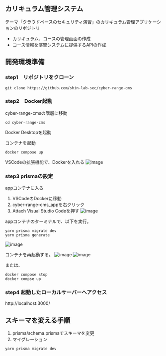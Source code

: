 ## カリキュラム管理システム
テーマ「クラウドベースのセキュリティ演習」のカリキュラム管理アプリケーションのリポジトリ

- カリキュラム、コースの管理画面の作成
- コース情報を演習システムに提供するAPIの作成

## 開発環境準備
### step1　リポジトリをクローン
```
git clone https://github.com/shin-lab-sec/cyber-range-cms
```

### step2　Docker起動
cyber-range-cmsの階層に移動
```
cd cyber-range-cms
```

Docker Desktopを起動

コンテナを起動
```
docker compose up
```


VSCodeの拡張機能で、Dockerを入れる
![image](https://user-images.githubusercontent.com/88410576/231916531-d2f84aa8-783a-48df-8e54-ffc317711cf9.png)


### step3 prismaの設定
appコンテナに入る
1. VSCodeのDockerに移動
2. cyber-range-cms_appを右クリック
3. Attach Visual Studio Codeを押す
![image](https://user-images.githubusercontent.com/88410576/231915405-d8b40c7e-ab3f-4d48-b5fe-1ac866510f1d.png)

appコンテナのターミナルで、以下を実行。
```
yarn prisma migrate dev
yarn prisma generate
```
![image](https://user-images.githubusercontent.com/88410576/231915908-e3955e90-bccf-4058-abfa-b228d17a15e2.png)

コンテナを再起動する。
![image](https://user-images.githubusercontent.com/88410576/231916045-e0c999e6-8013-4e31-8443-806877306813.png)
![image](https://user-images.githubusercontent.com/88410576/231916125-282476fb-5e2e-442d-807e-ae691be40749.png)

または、
```
docker compose stop
docker compse up
```


### step4 起動したローカルサーバーへアクセス
http://localhost:3000/


## スキーマを変える手順

1. prisma/schema.prismaでスキーマを変更
2. マイグレーション

```
yarn prisma migrate dev
```

